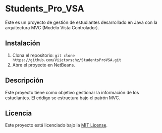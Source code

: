 # Students_Pro_VSA
Este es un proyecto de gestión de estudiantes desarrollado en Java con la arquitectura MVC (Modelo Vista Controlador).

## Instalación
1. Clona el repositorio: `git clone https://github.com/Viictorschz/StudentsProVSA.git`
2. Abre el proyecto en NetBeans.

## Descripción
Este proyecto tiene como objetivo gestionar la información de los estudiantes. El código se estructura bajo el patrón MVC.

## Licencia
Este proyecto está licenciado bajo la [MIT License](LICENSE).
